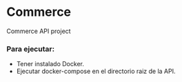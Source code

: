 # Commerce
Commerce API project

### Para ejecutar:
- Tener instalado Docker.
- Ejecutar docker-compose en el directorio raiz de la API.

